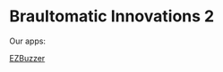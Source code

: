 <html>
<body>
<h1>Braultomatic Innovations 2</h1>
<p>Our apps:</p>
<a href="https://braultomatic.github.io/ezbuzzer/">EZBuzzer</a>
</body>
</html>
